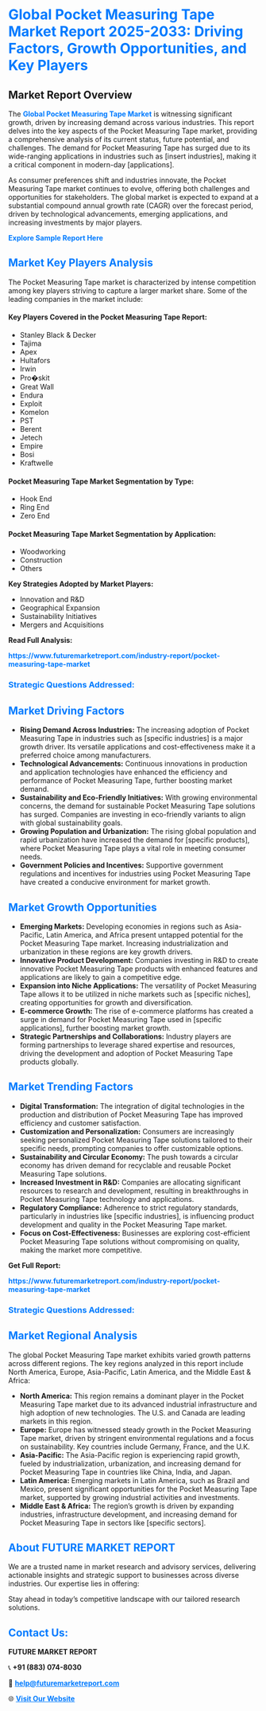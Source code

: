 <h1 style="color: #007BFF;">Global Pocket Measuring Tape Market Report 2025-2033: Driving Factors, Growth Opportunities, and Key Players</h1>

<section id="overview">
<h2>Market Report Overview</h2>
<p>The <a href="https://www.futuremarketreport.com/industry-report/pocket-measuring-tape-market" style="color: #007BFF; text-decoration: none;"><strong>Global Pocket Measuring Tape Market</strong></a> is witnessing significant growth, driven by increasing demand across various industries. This report delves into the key aspects of the Pocket Measuring Tape market, providing a comprehensive analysis of its current status, future potential, and challenges. The demand for Pocket Measuring Tape has surged due to its wide-ranging applications in industries such as [insert industries], making it a critical component in modern-day [applications].</p>
<p>As consumer preferences shift and industries innovate, the Pocket Measuring Tape market continues to evolve, offering both challenges and opportunities for stakeholders. The global market is expected to expand at a substantial compound annual growth rate (CAGR) over the forecast period, driven by technological advancements, emerging applications, and increasing investments by major players.</p>
</section>

<section id="overview">
<p><a href="https://www.futuremarketreport.com/request-sample/reportId=40726" style="color: #007BFF; text-decoration: none;"><strong>Explore Sample Report Here</strong></a></p>
</section>

<section id="key-players">
<h2 style="color: #007BFF;">Market Key Players Analysis</h2>
<p>The Pocket Measuring Tape market is characterized by intense competition among key players striving to capture a larger market share. Some of the leading companies in the market include:</p>
<h4>Key Players Covered in the Pocket Measuring Tape Report:</h4>
<ul><li>Stanley Black &amp; Decker</li><li>Tajima</li><li>Apex</li><li>Hultafors</li><li>Irwin</li><li>Pro�skit</li><li>Great Wall</li><li>Endura</li><li>Exploit</li><li>Komelon</li><li>PST</li><li>Berent</li><li>Jetech</li><li>Empire</li><li>Bosi</li><li>Kraftwelle</li></ul>
<h4>Pocket Measuring Tape Market Segmentation by Type:</h4>
<ul><li>Hook End</li><li>Ring End</li><li>Zero End</li></ul>

<h4>Pocket Measuring Tape Market Segmentation by Application:</h4>
<ul><li>Woodworking</li><li>Construction</li><li>Others</li></ul>
<p><strong>Key Strategies Adopted by Market Players:</strong></p>
<ul>
<li>Innovation and R&D</li>
<li>Geographical Expansion</li>
<li>Sustainability Initiatives</li>
<li>Mergers and Acquisitions</li>
</ul>
</section>

<section>
<p><strong>Read Full Analysis: </strong></p><a href="https://www.futuremarketreport.com/industry-report/pocket-measuring-tape-market" style="color: #007BFF; text-decoration: none;"><strong>https://www.futuremarketreport.com/industry-report/pocket-measuring-tape-market</strong></a>
<h3 style="color: #007BFF;">Strategic Questions Addressed:</h3>
</section>

<section id="driving-factors">
<h2 style="color: #007BFF;">Market Driving Factors</h2>
<ul>
<li><strong>Rising Demand Across Industries:</strong> The increasing adoption of Pocket Measuring Tape in industries such as [specific industries] is a major growth driver. Its versatile applications and cost-effectiveness make it a preferred choice among manufacturers.</li>
<li><strong>Technological Advancements:</strong> Continuous innovations in production and application technologies have enhanced the efficiency and performance of Pocket Measuring Tape, further boosting market demand.</li>
<li><strong>Sustainability and Eco-Friendly Initiatives:</strong> With growing environmental concerns, the demand for sustainable Pocket Measuring Tape solutions has surged. Companies are investing in eco-friendly variants to align with global sustainability goals.</li>
<li><strong>Growing Population and Urbanization:</strong> The rising global population and rapid urbanization have increased the demand for [specific products], where Pocket Measuring Tape plays a vital role in meeting consumer needs.</li>
<li><strong>Government Policies and Incentives:</strong> Supportive government regulations and incentives for industries using Pocket Measuring Tape have created a conducive environment for market growth.</li>
</ul>
</section>

<section id="growth-opportunities">
<h2 style="color: #007BFF;">Market Growth Opportunities</h2>
<ul>
<li><strong>Emerging Markets:</strong> Developing economies in regions such as Asia-Pacific, Latin America, and Africa present untapped potential for the Pocket Measuring Tape market. Increasing industrialization and urbanization in these regions are key growth drivers.</li>
<li><strong>Innovative Product Development:</strong> Companies investing in R&D to create innovative Pocket Measuring Tape products with enhanced features and applications are likely to gain a competitive edge.</li>
<li><strong>Expansion into Niche Applications:</strong> The versatility of Pocket Measuring Tape allows it to be utilized in niche markets such as [specific niches], creating opportunities for growth and diversification.</li>
<li><strong>E-commerce Growth:</strong> The rise of e-commerce platforms has created a surge in demand for Pocket Measuring Tape used in [specific applications], further boosting market growth.</li>
<li><strong>Strategic Partnerships and Collaborations:</strong> Industry players are forming partnerships to leverage shared expertise and resources, driving the development and adoption of Pocket Measuring Tape products globally.</li>
</ul>
</section>

<section id="trending-factors">
<h2 style="color: #007BFF;">Market Trending Factors</h2>
<ul>
<li><strong>Digital Transformation:</strong> The integration of digital technologies in the production and distribution of Pocket Measuring Tape has improved efficiency and customer satisfaction.</li>
<li><strong>Customization and Personalization:</strong> Consumers are increasingly seeking personalized Pocket Measuring Tape solutions tailored to their specific needs, prompting companies to offer customizable options.</li>
<li><strong>Sustainability and Circular Economy:</strong> The push towards a circular economy has driven demand for recyclable and reusable Pocket Measuring Tape solutions.</li>
<li><strong>Increased Investment in R&D:</strong> Companies are allocating significant resources to research and development, resulting in breakthroughs in Pocket Measuring Tape technology and applications.</li>
<li><strong>Regulatory Compliance:</strong> Adherence to strict regulatory standards, particularly in industries like [specific industries], is influencing product development and quality in the Pocket Measuring Tape market.</li>
<li><strong>Focus on Cost-Effectiveness:</strong> Businesses are exploring cost-efficient Pocket Measuring Tape solutions without compromising on quality, making the market more competitive.</li>
</ul>
</section>

<section>
<p><strong>Get Full Report: </strong></p><a href="https://www.futuremarketreport.com/industry-report/pocket-measuring-tape-market" style="color: #007BFF; text-decoration: none;"><strong>https://www.futuremarketreport.com/industry-report/pocket-measuring-tape-market</strong></a>
<h3 style="color: #007BFF;">Strategic Questions Addressed:</h3>
</section>


<section id="regional-analysis">
<h2 style="color: #007BFF;">Market Regional Analysis</h2>
<p>The global Pocket Measuring Tape market exhibits varied growth patterns across different regions. The key regions analyzed in this report include North America, Europe, Asia-Pacific, Latin America, and the Middle East & Africa:</p>
<ul>
<li><strong>North America:</strong> This region remains a dominant player in the Pocket Measuring Tape market due to its advanced industrial infrastructure and high adoption of new technologies. The U.S. and Canada are leading markets in this region.</li>
<li><strong>Europe:</strong> Europe has witnessed steady growth in the Pocket Measuring Tape market, driven by stringent environmental regulations and a focus on sustainability. Key countries include Germany, France, and the U.K.</li>
<li><strong>Asia-Pacific:</strong> The Asia-Pacific region is experiencing rapid growth, fueled by industrialization, urbanization, and increasing demand for Pocket Measuring Tape in countries like China, India, and Japan.</li>
<li><strong>Latin America:</strong> Emerging markets in Latin America, such as Brazil and Mexico, present significant opportunities for the Pocket Measuring Tape market, supported by growing industrial activities and investments.</li>
<li><strong>Middle East & Africa:</strong> The region’s growth is driven by expanding industries, infrastructure development, and increasing demand for Pocket Measuring Tape in sectors like [specific sectors].</li>
</ul>
</section>

<footer>
<h2 style="color: #007BFF;">About FUTURE MARKET REPORT</h2>
<p>We are a trusted name in market research and advisory services, delivering actionable insights and strategic support to businesses across diverse industries. Our expertise lies in offering:</p>

<p>Stay ahead in today’s competitive landscape with our tailored research solutions.</p>

<h2 style="color: #007BFF;">Contact Us:</h2>
<p><strong>FUTURE MARKET REPORT</strong></p>
<p>📞 <strong>+91 (883) 074-8030</strong></p>
<p>📧 <strong><a href="mailto:help@futuremarketreport.com" style="color: #007BFF;">help@futuremarketreport.com</a></strong></p>
<p>🌐 <strong><a href="https://www.futuremarketreport.com/" style="color: #007BFF;">Visit Our Website</a></strong></p>
</footer>